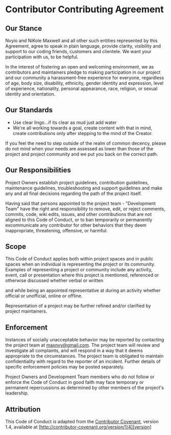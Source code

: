 # Contributor Contributing Agreement

## Our Stance

Nvyio and NiKole Maxwell and all other such entities represented by this Agreement, agree to speak in plain language, provide clarity, visibility and support to our coding friends, customers and clientele.  We want your participation with us, to be helpful.

In the interest of fostering an open and welcoming environment, we as contributors and maintainers pledge to making participation in our project and our community a harassment-free experience for everyone, regardless of age, body size, disability, ethnicity, gender identity and expression, level of experience, nationality, personal appearance, race, religion, or sexual identity and orientation.

## Our Standards

* Use clear lingo...if its clear as mud just add water
* We're all working towards a goal, create content with that in mind, create contributions only after stepping to the mind of the Creator.

If  you feel the need to step outside of the realm of common decency, please do not mind when your needs are assessed as lower than those of the project and project community and we put you back on the correct path.

## Our Responsibilities

Project Owners establish project guidelines, contribution guidelines, maintenance guidelines, troubleshooting and support guidelines and make any and all final decisions regarding the path of the project itself.

Having said that persons appointed to the project team - "Development Team" have the right and responsibility to remove, edit, or reject comments, commits, code, wiki edits, issues, and other contributions that are not aligned to this Code of Conduct, or to ban temporarily or permanently excommunicate any contributor for other behaviors that they deem inappropriate, threatening, offensive, or harmful.

## Scope

This Code of Conduct applies both within project spaces and in public spaces when an individual is representing the project or its community. Examples of representing a project or community include any activity, event, call or presentation where this project is mentioned, referenced or otherwise discussed whether verbal or written

 and while being an appointed representative at during an activity whether official or unofficial, online or offline.
 
 Representation of a project may be further refined and/or clarified by project maintainers.

## Enforcement

Instances of socially unacceptable behavior may be reported by contacting the project team at maxnvy@gmail.com. The project team will review and investigate all complaints, and will respond in a way that it deems appropriate to the circumstances. The project team is obligated to maintain confidentiality with regard to the reporter of an incident. Further details of specific enforcement policies may be posted separately.

Project Owners and Development Team members who do not follow or enforce the Code of Conduct in good faith may face temporary or permanent repercussions as determined by other members of the project's leadership.

## Attribution

This Code of Conduct is adapted from the [Contributor Covenant][homepage], version 1.4, available at [http://contributor-covenant.org/version/1/4][version]

[homepage]: http://contributor-covenant.org
[version]: http://contributor-covenant.org/version/1/4/

